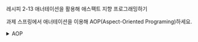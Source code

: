 레시피 2-13 애너테이션을 활용해 애스팩트 지향 프로그래밍하기

과제
스프링에서 애너테이션을 이용해 AOP(Aspect-Oriented Programing)하세요.


<details>
  <summary>
    AOP
  </summary>

  Your markdown content
  `here`

</details>


